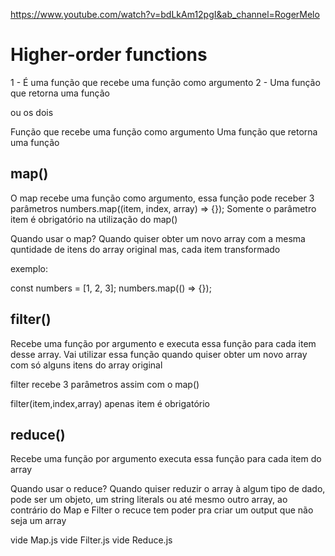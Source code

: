 https://www.youtube.com/watch?v=bdLkAm12pgI&ab_channel=RogerMelo

# Higher-order functions

1 - É uma função que recebe uma função como argumento
2 - Uma função que retorna uma função

ou os dois

Função que recebe uma função como argumento
Uma função que retorna uma função

## map()

O map recebe uma função como argumento, essa função pode receber 3 parâmetros numbers.map((item, index, array) => {});
Somente o parâmetro item é obrigatório na utilização do map()

Quando usar o map?
Quando quiser obter um novo array com a mesma quntidade de itens do array original mas, cada item transformado

exemplo:

const numbers = [1, 2, 3];
numbers.map(() => {});

## filter()

Recebe uma função por argumento e executa essa função para cada item desse array.
Vai utilizar essa função quando quiser obter um novo array com só alguns itens do array original

filter recebe 3 parâmetros assim com o map()

filter(item,index,array) apenas item é obrigatório

## reduce()

Recebe uma função por argumento executa essa função para cada item do array

Quando usar o reduce?
Quando quiser reduzir o array à algum tipo de dado, pode ser um objeto, um string literals ou até mesmo outro array, ao contrário do Map e Filter o recuce tem poder pra criar um output que não seja um array

vide Map.js
vide Filter.js
vide Reduce.js
